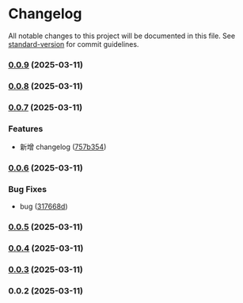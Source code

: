 # Changelog

All notable changes to this project will be documented in this file. See [standard-version](https://github.com/conventional-changelog/standard-version) for commit guidelines.

### [0.0.9](https://github.com/Nceco/cop/compare/v0.0.8...v0.0.9) (2025-03-11)

### [0.0.8](https://github.com/Nceco/cop/compare/v0.0.7...v0.0.8) (2025-03-11)

### [0.0.7](https://github.com/Nceco/cop/compare/v0.0.6...v0.0.7) (2025-03-11)

### Features

- 新增 changelog ([757b354](https://github.com/Nceco/cop/commit/757b35499b092d9990217553018e5bd1039ac4d1))

### [0.0.6](https://github.com/Nceco/cop/compare/v0.0.5...v0.0.6) (2025-03-11)

### Bug Fixes

- bug ([317668d](https://github.com/Nceco/cop/commit/317668dd2f56fd11fc69d2b1c38b739829efe918))

### [0.0.5](https://github.com/Nceco/cop/compare/v0.0.4...v0.0.5) (2025-03-11)

### [0.0.4](https://github.com/Nceco/cop/compare/v0.0.3...v0.0.4) (2025-03-11)

### [0.0.3](https://github.com/Nceco/cop/compare/v0.0.2...v0.0.3) (2025-03-11)

### 0.0.2 (2025-03-11)
